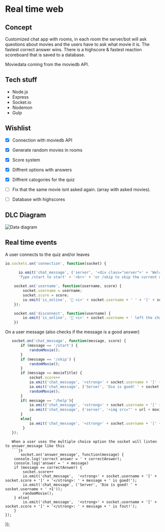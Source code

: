 # Real time web
## Concept
Customized chat app with rooms, in each room the server/bot will ask questions about movies and the users have to ask what movie it is. The fastest correct answer wins. There is a highscore & fastest reaction scoreboard that is saved to a database.

Moviedata coming from the moviedb API.

## Tech stuff
- Node.js
- Express
- Socket.io
- Nodemon
- Gulp

## Wishlist 
- [x] Connection with moviedb API 
- [x] Generate random movies in rooms
- [x] Score system
- [x] Diffrent options with answers
- [x] Diffrent catogories for the quiz
- [ ] Fix that the same movie isnt asked again. (array with asked movies).
- [ ] Database with highscores


## DLC Diagram
![Data diagram](https://user-images.githubusercontent.com/43336468/79773641-fda05200-8331-11ea-95c0-7bad6bd5bbb8.jpg)


## Real time events

A user connects to the quiz and/or leaves

```js
io.sockets.on('connection', function(socket) {
   
      io.emit('chat_message', ('server', '<div class="server">' + 'Welcome to real time chat!' + "<br>" + '<strong>' + 'Type /help to get a hint' + '<br>' +
      'Type /start to start' + '<br>' + 'or /skip to skip the current movie' + '</div>'));

    socket.on('username', function(username, score) {
        socket.username = username;
        socket.score = score;
        io.emit('is_online', '🔵 <i>' + socket.username + ' ' + '[' + socket.score + ']' + ' joined the chat..</i>');
    });

    socket.on('disconnect', function(username) {
        io.emit('is_online', '🔴 <i>' + socket.username + ' left the chat..</i>');
    })  
```
  
 On a user message (also checks if the message is a good answer)
 
 ```js
    socket.on('chat_message', function(message, score) {
        if (message == '/start') {
            randomMovie();
        }
        if (message == '/skip') {
            randomMovie();
        }
        if (message == movieTitle) {
            socket.score++
            io.emit('chat_message', '<strong>' + socket.username + '[' + socket.score + ']' + '</strong>: ' + message);
            io.emit('chat_message', ('Server', 'Die is goed! ' + socket.username + ' +1'));
            randomMovie();
        }
        if( message == '/help'){
            io.emit('chat_message', '<strong>' + socket.username + '[' + socket.score + ']' + '</strong>: ' + message);
            io.emit('chat_message', ('server', '<img src="' + url + movieHint + '">'));
        }
        else{
            io.emit('chat_message', '<strong>' + socket.username + '[' + socket.score + ']' + '</strong>: ' + message);
         }
    }); 
 ```
       
       When a user uses the multiple choice option the socket will listen to answer_message like this
       ```js
           socket.on('answer_message', function(message) {
        console.log('correct answer = ' + correctAnswer);
        console.log('answer = ' + message)
        if (message == correctAnswer) {
            socket.score++
            io.emit('chat_message',  '<strong>' + socket.username + '[' + socket.score + ']' + '</strong>: ' + message + ' is goed!'); 
            io.emit('chat_message', ('Server', 'Die is goed! ' + socket.username + ' +1'));
            randomMovie();
        } else{
            io.emit('chat_message',  '<strong>' + socket.username + '[' + socket.score + ']' + '</strong>: ' + message + ' is fout!'); 
        }
    });
});  
```



